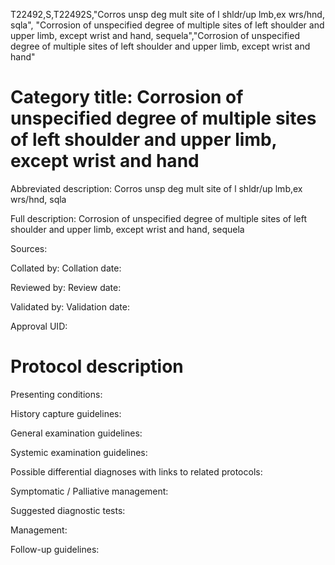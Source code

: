 T22492,S,T22492S,"Corros unsp deg mult site of l shldr/up lmb,ex wrs/hnd, sqla", "Corrosion of unspecified degree of multiple sites of left shoulder and upper limb, except wrist and hand, sequela","Corrosion of unspecified degree of multiple sites of left shoulder and upper limb, except wrist and hand"
# Category title: Corrosion of unspecified degree of multiple sites of left shoulder and upper limb, except wrist and hand

Abbreviated description: Corros unsp deg mult site of l shldr/up lmb,ex wrs/hnd, sqla

Full description: Corrosion of unspecified degree of multiple sites of left shoulder and upper limb, except wrist and hand, sequela

Sources:

Collated by:
Collation date:

Reviewed by:
Review date:

Validated by:
Validation date:

Approval UID:

# Protocol description

Presenting conditions:

History capture guidelines:

General examination guidelines:

Systemic examination guidelines:

Possible differential diagnoses with links to related protocols:

Symptomatic / Palliative management:

Suggested diagnostic tests:

Management:

Follow-up guidelines:
